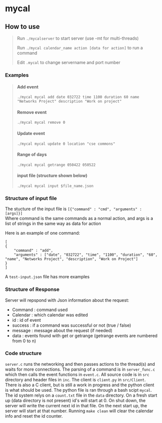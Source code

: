 # mycal

## How to use
>Run `./mycalserver` to start server (use -mt for multi-threads)
>
>Run `./mycal calendar_name action [data for action]` to run a command
>
>Edit `.mycal` to change servername and port number

 ### Examples
  
> #### Add event
>`./mycal mycal add date 032722 time 1100 duration 60 name "Networks Project" description "Work on project"`
>  
>#### Remove event
>`./mycal mycal remove 0`
>
>#### Update event
>`./mycal mycal update 0 location "cse commons"`
>
>#### Range of days
>`./mycal mycal getrange 050422 050522`
>
>#### input file (structure shown below)
>`./mycal mycal input $file_name.json`

### Structure of input file

The stucture of the input file is `[{"command" : "cmd", "arguments" : [args]}]`\
Where command is the same commands as a normal action, and args is a list of strings in the same way as data for action

Here is an example of one command:

    [
    {
        "command" : "add",
        "arguments" : ["date", "032722", "time", "1100", "duration", "60", "name", "Networks Project", "description", "Work on Project"]
    }
    ]

A `test-input.json` file has more examples


### Structure of Response

Server will repspond with Json information about the request:
- Command : command used
- Calendar : which calendar was edited
- id : id of event
- success : if a command was successful or not (true / false)
- message : message about the request (if needed)
- data : events found with get or getrange (getrange events are numbered from 0 to n)

### Code structure

`server.c` runs the networking and then passes actions to the thread(s) and waits for more connections. The parsing of a command is in `server_func.c` which then calls the event functions in `event.c`. All source code is in `src` directory and header files in `inc`. The client is `client.py` in `src/Client`. There is also a C client, but is still a work in progress and the python client is what should be used. The python file is ran through a bash scipt `mycal`. The id system relys on a `count.txt` file in the `data` directory. On a fresh start up (data directory is not present) id's will start at 0. On shut down, the server will write the current next id in that file. On the next start up, the server will start at that number. Running `make clean` will clear the calendar info and reset the id counter.  
